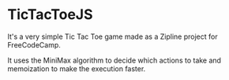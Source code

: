 # TicTacToeJS

It's a very simple Tic Tac Toe game made as a Zipline project for FreeCodeCamp.

It uses the MiniMax algorithm to decide which actions to take and memoization to make the execution faster.
